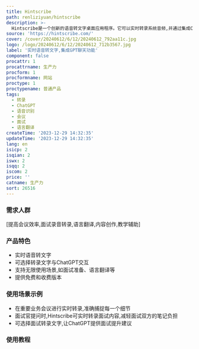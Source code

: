 ```yaml
---
title: Hintscribe
path: renliziyuan/hintscribe
description: >-
  Hintscribe是一个创新的语音转文字桌面应用程序。它可以实时转录系统音频,并通过集成ChatGPT,支持用户与转录后的文本进行交互,从而实现诸如回答问题、翻译文本或为社交平台创作机智评论等多种任务。该应用程序的实时转录功能,可显著提高会议效率;与各种会议平台的无缝集成,实现了简单方便的转录;实时面试录音转录功能,可减少面试者的笔记负担,让面试者更专注于与应聘者的互动。该应用还可通过ChatGPT提供面试应对建议,帮助应聘者改进表现。
source: 'https://hintscribe.com/'
cover: /cover/20240612/6/12/20240612_792aa11c.jpg
logo: /logo/20240612/6/12/20240612_712b3567.jpg
label: '实时语音转文字,集成GPT聊天功能'
component: false
procattr: 1
procattrname: 生产力
procform: 1
procformname: 网站
proctype: 1
proctypename: 普通产品
tags:
  - 转录
  - ChatGPT
  - 语音识别
  - 会议
  - 面试
  - 语言翻译
createTime: '2023-12-29 14:32:35'
updateTime: '2023-12-29 14:32:35'
lang: en
isicp: 2
isqian: 2
iswx: 2
isqq: 2
iscom: 2
price: ''
catname: 生产力
sort: 26516
---
```




### 需求人群
[提高会议效率,面试录音转录,语言翻译,内容创作,教学辅助]

### 产品特色
- 实时语音转文字
- 可选择转录文字与ChatGPT交互
- 支持无限使用场景,如面试准备、语言翻译等
- 提供免费和收费版本

### 使用场景示例
- 在重要业务会议进行实时转录,准确捕捉每一个细节
- 面试官提问时,Hintscribe可实时转录面试内容,减轻面试双方的笔记负担
- 可选择面试转录文字,让ChatGPT提供面试提升建议

### 使用教程


  
